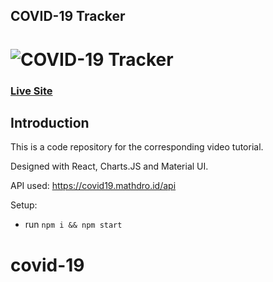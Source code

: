 ## COVID-19 Tracker
# ![COVID-19 Tracker](https://i.imgur.com/AqUv0cX.png)

### [Live Site](https://elated-mayer-2544be.netlify.app/)

## Introduction
This is a code repository for the corresponding video tutorial. 

Designed with React, Charts.JS and Material UI.

API used: https://covid19.mathdro.id/api

Setup:
- run ```npm i && npm start```
# covid-19

